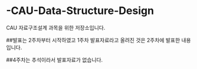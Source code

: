 # -CAU-Data-Structure-Design
CAU 자료구조설계 과목을 위한 저장소입니다.

##발표는 2주차부터 시작하였고 1주차 발표자료라고 올려진 것은 2주차에 발표한 내용입니다.

##4주차는 추석이라서 발표자료가 없습니다.
